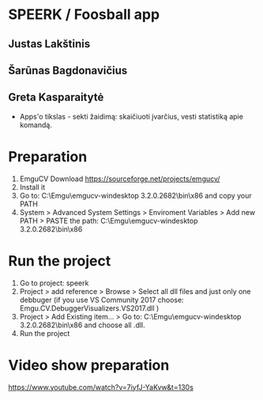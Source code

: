 # SPEERK / Foosball app

## Justas Lakštinis
## Šarūnas Bagdonavičius
## Greta Kasparaitytė

* Apps'o tikslas - sekti žaidimą: skaičiuoti įvarčius, vesti statistiką apie komandą.

# Preparation

1. EmguCV Download https://sourceforge.net/projects/emgucv/
2. Install it
3. Go to: C:\Emgu\emgucv-windesktop 3.2.0.2682\bin\x86 and copy your PATH
4. System > Advanced System Settings > Enviroment Variables > Add new PATH > PASTE the path: C:\Emgu\emgucv-windesktop 3.2.0.2682\bin\x86

# Run the project

1. Go to project: speerk
2. Project > add reference > Browse > Select all dll files and just only one debbuger (if you use VS Community 2017 choose: Emgu.CV.DebuggerVisualizers.VS2017.dll )
3. Project > Add Existing item... > Go to: C:\Emgu\emgucv-windesktop 3.2.0.2682\bin\x86 and choose all .dll.
4. Run the project

# Video show preparation

https://www.youtube.com/watch?v=7iyfJ-YaKvw&t=130s
